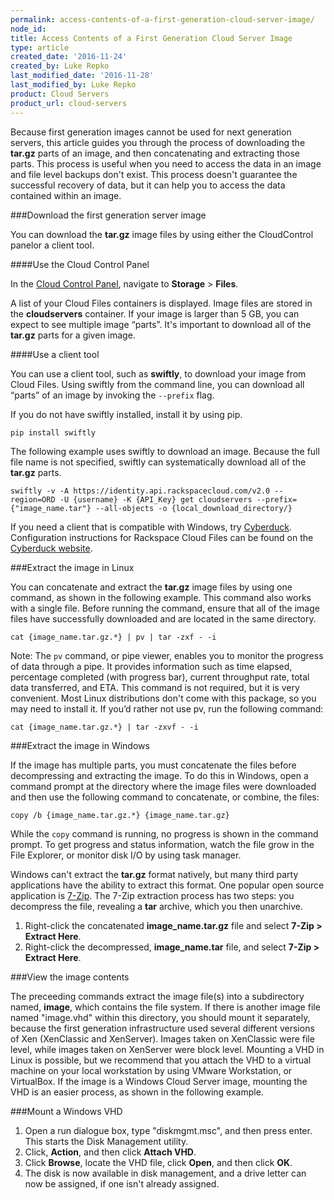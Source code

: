 ```yaml
---
permalink: access-contents-of-a-first-generation-cloud-server-image/
node_id:
title: Access Contents of a First Generation Cloud Server Image
type: article
created_date: '2016-11-24'
created_by: Luke Repko
last_modified_date: '2016-11-28'
last_modified_by: Luke Repko
product: Cloud Servers
product_url: cloud-servers
---
```


Because first generation images cannot be used for next generation servers, this article guides you through the process of downloading the **tar.gz** parts of an image, and then concatenating and extracting those parts. This process is useful when you need to access the data in an image and file level backups don't exist. This process doesn't guarantee the successful recovery of data, but it can help you to access the data contained within an image.

###Download the first generation server image

You can download the **tar.gz** image files by using either the CloudControl panelor a client tool.

####Use the Cloud Control Panel

In the [Cloud Control Panel](https://mycloud.rackspace.com), navigate to **Storage** > **Files**.

A list of your Cloud Files containers is displayed. Image files are stored in the **cloudservers** container. If your image is larger than 5 GB, you can expect to see multiple image “parts”. It's important to download all of the **tar.gz** parts for a given image.

####Use a client tool

You can use a client tool, such as **swiftly**, to download your image from Cloud Files. Using swiftly from the command line, you can download all “parts” of an image by invoking the `--prefix` flag. 

If you do not have swiftly installed, install it by using pip. 

    pip install swiftly

The following example uses swiftly to download an image. Because the full file name is not specified, swiftly can systematically download all of the **tar.gz** parts.

    swiftly -v -A https://identity.api.rackspacecloud.com/v2.0 --region=ORD -U {username} -K {API_Key} get cloudservers --prefix={"image_name.tar"} --all-objects -o {local_download_directory/}
          
If you need a client that is compatible with Windows, try [Cyberduck](https://cyberduck.io/). Configuration instructions for Rackspace Cloud Files can be found on the [Cyberduck website](https://trac.cyberduck.io/wiki/help/en/howto/cloudfiles). 
          
###Extract the image in Linux

You can concatenate and extract the **tar.gz** image files by using one command, as shown in the following example. This command also works with a single file. Before running the command, ensure that all of the image files have successfully downloaded and are located in the same directory. 

    cat {image_name.tar.gz.*} | pv | tar -zxf - -i

Note: The `pv` command, or pipe viewer, enables you to monitor the progress of data through a pipe. It provides information such as time elapsed, percentage completed (with progress bar), current throughput rate, total data transferred, and ETA. This command is not required, but it is very convenient. Most Linux distributions don't come with this package, so you may need to install it. If you’d rather not use pv, run the following command:

    cat {image_name.tar.gz.*} | tar -zxvf - -i
          
###Extract the image in Windows

If the image has multiple parts, you must concatenate the files before decompressing and extracting the image. To do this in Windows, open a command prompt at the directory where the image files were downloaded and then use the following command to concatenate, or combine, the files: 

    copy /b {image_name.tar.gz.*} {image_name.tar.gz}
    
While the `copy` command is running, no progress is shown in the command prompt. To get progress and status information, watch the file grow in the File Explorer, or monitor disk I/O by using task manager. 

Windows can't extract the **tar.gz** format natively, but many third party applications have the ability to extract this format. One popular open source application is [7-Zip](http://www.7-zip.org/). The 7-Zip extraction process has two steps: you decompress the file, revealing a **tar** archive, which you then unarchive. 

1. Right-click the concatenated **image_name.tar.gz** file and select **7-Zip > Extract Here**.
2. Right-click the decompressed, **image_name.tar** file, and select **7-Zip > Extract Here**.
          
###View the image contents

The preceeding commands extract the image file(s) into a subdirectory named, **image**, which contains the file system. If there is another image file named "image.vhd" within this directory, you should mount it separately, because the first generation infrastructure used several different versions of Xen (XenClassic and XenServer). Images taken on XenClassic were file level, while images taken on XenServer were block level. Mounting a VHD in Linux is possible, but we recommend that you attach the VHD to a virtual machine on your local workstation by using VMware Workstation, or VirtualBox. If the image is a Windows Cloud Server image, mounting the VHD is an easier process, as shown in the following example. 

###Mount a Windows VHD

1. Open a run dialogue box, type "diskmgmt.msc", and then press enter. This starts the Disk Management utility.
2. Click, **Action**, and then click **Attach VHD**.
3. Click **Browse**, locate the VHD file, click **Open**, and then click **OK**.
4. The disk is now available in disk management, and a drive letter can now be assigned, if one isn't already assigned.
